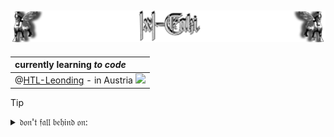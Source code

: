 <!-- https://github.com/IxI-Enki/IxI-Enki/README.md    ==    Profile Page                  -->
![Lamassu_(x2)](https://github.com/IxI-Enki/IxI-Enki/blob/main/.dev/visual/Lamassu_IxI-Enki%20%5B(schrift)(medium)%5D.png)
---
   | currently learning ***to code***                                                        | 
   | :-------------------------------------------------------------------------------------- |   
   | @[HTL-Leonding](www.htl-leonding.at) - in Austria ![](https://flagcdn.com/16x12/at.png) | 
 
> [!TIP]
> <details>  
>   <summary>𝔡𝔬𝔫'𝔱 𝔣𝔞𝔩𝔩 𝔟𝔢𝔥𝔦𝔫𝔡 𝔬𝔫:</summary>  
>   ⋯⋯⋯⋯⋯⋯⋯⋯⋯⋯⋯⋯⋯⋯⋯⋯⋯⋯⋯⋯⋯⋯  
>   <!--  Links to the different coding language's and plattforms - shortcuts.  -->  
>   
> ⚙ Shell (zsh/bash)  [ᴇᴍᴘᴛʏLɪɴᴋ]()  
> ⚙ Batchfiles   [ᴇᴍᴘᴛʏLɪɴᴋ]()  
>   
> ⚙ C  [ᴇᴍᴘᴛʏLɪɴᴋ]()  
> ⚙ C++  [ᴇᴍᴘᴛʏLɪɴᴋ]()  
> ⚙ C# - [ᵇᵒᵒᵏᵐᵃʳᵏˢ](https://github.com/IxI-Enki/IxI-Enki/blob/main/C%23-library.md#c-code-beispiele)  
>   
> ⚙ html  [ᴇᴍᴘᴛʏLɪɴᴋ]()  
> ⚙ CSS  [ᴇᴍᴘᴛʏLɪɴᴋ]()  
>   
> ⚙ SQL  [ᴇᴍᴘᴛʏLɪɴᴋ]()  
>
> ⚙ Markup  [ᴇᴍᴘᴛʏLɪɴᴋ]()  
>   ⋯⋯⋯⋯⋯⋯⋯⋯⋯⋯⋯⋯⋯⋯⋯⋯⋯⋯⋯⋯⋯⋯  
> ⚙ GitHub - [ᵇᵒᵒᵏᵐᵃʳᵏˢ](https://github.com/IxI-Enki/IxI-Enki/blob/main/GitHub-library.md)
>   
>   ⋯⋯⋯⋯⋯⋯⋯⋯⋯⋯⋯⋯⋯⋯⋯⋯⋯⋯⋯⋯⋯⋯  
> ⚙   
>   <!--  add further new expiriences here  -->  
> </details>  
